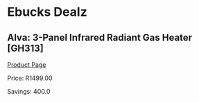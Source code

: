 
# Ebucks Dealz
## Alva: 3-Panel Infrared Radiant Gas Heater [GH313]
[Product Page](https://www.ebucks.com/web/shop/productSelected.do?prodId=321228638&catId=704982758)

Price: R1499.00

Savings: 400.0


	